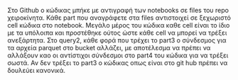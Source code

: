 Στο Github ο κώδικας μπήκε με αντιγραφή των notebooks σε files του repo χειροκίνητα. Κάθε part που αναγράφετε στα files αντιστοιχεί σε ξεχωριστό cell κώδικα στο notebook. 
Μεγάλο μέρος του κώδικα καθε cell είναι το ίδιο με τα υπόλοιπα και προστέθηκε ούτος ώστε κάθε cell να μπορεί να τρέξει ανεξάρτητα.
Στο query2, κάθε φορά που τρέχει το part3 o σύνδεσμος για τα αρχεία parquet στο bucket αλλάζει, με αποτέλεσμα να πρέπει να αλλάξουν καο οι αντίστιχοι σύνδεσμοι στο part4 του κώδικα για να τρέξει σωστά.
Αν δεν τρέξει το part3 o κώδικας οπως είναι στο git hub πρέπει να δουλεύει κανονικά.

